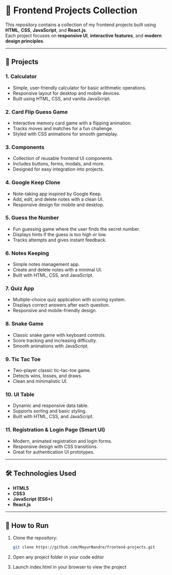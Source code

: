 # 🚀 Frontend Projects Collection

This repository contains a collection of my frontend projects built using **HTML**, **CSS**, **JavaScript**, and **React.js**.  
Each project focuses on **responsive UI**, **interactive features**, and **modern design principles**.

---

## 📂 Projects

### 1. Calculator
- Simple, user-friendly calculator for basic arithmetic operations.
- Responsive layout for desktop and mobile devices.
- Built using HTML, CSS, and vanilla JavaScript.

### 2. Card Flip Guess Game
- Interactive memory card game with a flipping animation.
- Tracks moves and matches for a fun challenge.
- Styled with CSS animations for smooth gameplay.

### 3. Components
- Collection of reusable frontend UI components.
- Includes buttons, forms, modals, and more.
- Designed for easy integration into projects.

### 4. Google Keep Clone
- Note-taking app inspired by Google Keep.
- Add, edit, and delete notes with a clean UI.
- Responsive design for mobile and desktop.

### 5. Guess the Number
- Fun guessing game where the user finds the secret number.
- Displays hints if the guess is too high or low.
- Tracks attempts and gives instant feedback.

### 6. Notes Keeping
- Simple notes management app.
- Create and delete notes with a minimal UI.
- Built with HTML, CSS, and JavaScript.

### 7. Quiz App
- Multiple-choice quiz application with scoring system.
- Displays correct answers after each question.
- Responsive and mobile-friendly design.

### 8. Snake Game
- Classic snake game with keyboard controls.
- Score tracking and increasing difficulty.
- Smooth animations with JavaScript.

### 9. Tic Tac Toe
- Two-player classic tic-tac-toe game.
- Detects wins, losses, and draws.
- Clean and minimalistic UI.

### 10. UI Table
- Dynamic and responsive data table.
- Supports sorting and basic styling.
- Built with HTML, CSS, and JavaScript.

### 11. Registration & Login Page (Smart UI)
- Modern, animated registration and login forms.
- Responsive design with CSS transitions.
- Great for authentication UI prototypes.

---

## 🛠️ Technologies Used
- **HTML5**
- **CSS3**
- **JavaScript (ES6+)**
- **React.js**

---


## 📌 How to Run
1. Clone the repository:
   ```bash
   git clone https://github.com/MayurNandre/frontend-projects.git

  2. Open any project folder in your code editor

  3. Launch index.html in your browser to view the project
